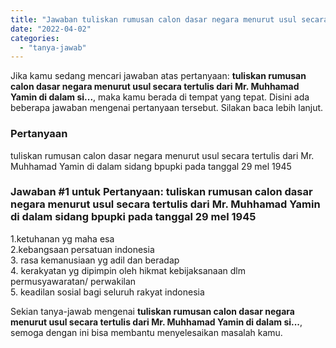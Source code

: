 ```yaml
---
title: "Jawaban tuliskan rumusan calon dasar negara menurut usul secara tertulis dari Mr. Muhhamad Yamin di dalam si..."
date: "2022-04-02"
categories: 
  - "tanya-jawab"
---
```


Jika kamu sedang mencari jawaban atas pertanyaan: **tuliskan rumusan calon dasar negara menurut usul secara tertulis dari Mr. Muhhamad Yamin di dalam si...**, maka kamu berada di tempat yang tepat. Disini ada beberapa jawaban mengenai pertanyaan tersebut. Silakan baca lebih lanjut.

### Pertanyaan

tuliskan rumusan calon dasar negara menurut usul secara tertulis dari Mr. Muhhamad Yamin di dalam sidang bpupki pada tanggal 29 mel 1945

### Jawaban #1 untuk Pertanyaan: tuliskan rumusan calon dasar negara menurut usul secara tertulis dari Mr. Muhhamad Yamin di dalam sidang bpupki pada tanggal 29 mel 1945

1.ketuhanan yg maha esa  
2.kebangsaan persatuan indonesia  
3\. rasa kemanusiaan yg adil dan beradap  
4\. kerakyatan yg dipimpin oleh hikmat kebijaksanaan dlm permusyawaratan/ perwakilan  
5\. keadilan sosial bagi seluruh rakyat indonesia

Sekian tanya-jawab mengenai **tuliskan rumusan calon dasar negara menurut usul secara tertulis dari Mr. Muhhamad Yamin di dalam si...**, semoga dengan ini bisa membantu menyelesaikan masalah kamu.
